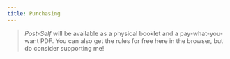 ```yaml
---
title: Purchasing
---
```


> *Post-Self* will be available as a physical booklet and a pay-what-you-want PDF. You can also get the rules for free here in the browser, but do consider supporting me!
